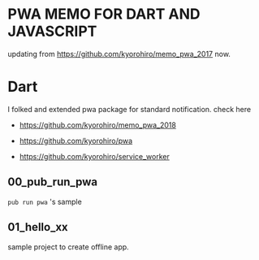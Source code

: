 # PWA MEMO FOR DART AND JAVASCRIPT

updating from https://github.com/kyorohiro/memo_pwa_2017 now.

# Dart

I folked and extended pwa package for standard notification.
check here

- https://github.com/kyorohiro/memo_pwa_2018

- https://github.com/kyorohiro/pwa

- https://github.com/kyorohiro/service_worker

 
## 00_pub_run_pwa
`pub run pwa` 's sample

## 01_hello_xx
sample project to create offline app.
